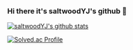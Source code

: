 ### Hi there it's saltwoodYJ's github 👋
[![saltwoodYJ's github stats](https://github-readme-stats.vercel.app/api?username=saltwoodYJ)](https://github.com/saltwoodYJ/github-readme-stats)

[![Solved.ac Profile](http://mazassumnida.wtf/api/v2/generate_badge?boj=saltwoodYJ)](https://solved.ac/saltwoodYJ/)


<!--
**saltwoodYJ/saltwoodYJ** is a ✨ _special_ ✨ repository because its `README.md` (this file) appears on your GitHub profile.

Here are some ideas to get you started:

- 🔭 I’m currently working on ...
- 🌱 I’m currently learning ...
- 👯 I’m looking to collaborate on ...
- 🤔 I’m looking for help with ...
- 💬 Ask me about ...
- 📫 How to reach me: ...
- 😄 Pronouns: ...
- ⚡ Fun fact: ...
-->
